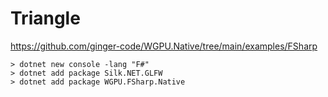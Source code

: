 # Triangle

https://github.com/ginger-code/WGPU.Native/tree/main/examples/FSharp

```
> dotnet new console -lang "F#"
> dotnet add package Silk.NET.GLFW
> dotnet add package WGPU.FSharp.Native
```

